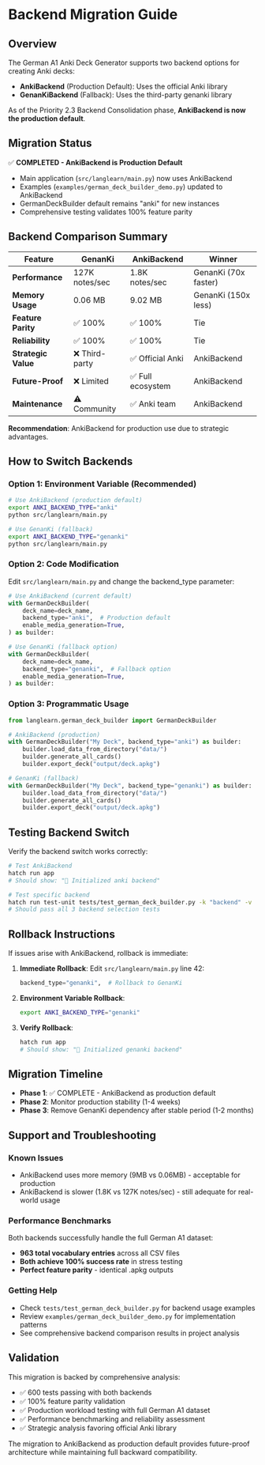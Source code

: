 # Backend Migration Guide

## Overview

The German A1 Anki Deck Generator supports two backend options for creating Anki decks:

- **AnkiBackend** (Production Default): Uses the official Anki library
- **GenanKiBackend** (Fallback): Uses the third-party genanki library

As of the Priority 2.3 Backend Consolidation phase, **AnkiBackend is now the production default**.

## Migration Status

✅ **COMPLETED - AnkiBackend is Production Default**
- Main application (`src/langlearn/main.py`) now uses AnkiBackend
- Examples (`examples/german_deck_builder_demo.py`) updated to AnkiBackend
- GermanDeckBuilder default remains "anki" for new instances
- Comprehensive testing validates 100% feature parity

## Backend Comparison Summary

| Feature | GenanKi | AnkiBackend | Winner |
|---------|---------|-------------|--------|
| **Performance** | 127K notes/sec | 1.8K notes/sec | GenanKi (70x faster) |
| **Memory Usage** | 0.06 MB | 9.02 MB | GenanKi (150x less) |
| **Feature Parity** | ✅ 100% | ✅ 100% | Tie |
| **Reliability** | ✅ 100% | ✅ 100% | Tie |
| **Strategic Value** | ❌ Third-party | ✅ Official Anki | AnkiBackend |
| **Future-Proof** | ❌ Limited | ✅ Full ecosystem | AnkiBackend |
| **Maintenance** | ⚠️ Community | ✅ Anki team | AnkiBackend |

**Recommendation**: AnkiBackend for production use due to strategic advantages.

## How to Switch Backends

### Option 1: Environment Variable (Recommended)
```bash
# Use AnkiBackend (production default)
export ANKI_BACKEND_TYPE="anki"
python src/langlearn/main.py

# Use GenanKi (fallback)
export ANKI_BACKEND_TYPE="genanki" 
python src/langlearn/main.py
```

### Option 2: Code Modification
Edit `src/langlearn/main.py` and change the backend_type parameter:

```python
# Use AnkiBackend (current default)
with GermanDeckBuilder(
    deck_name=deck_name,
    backend_type="anki",  # Production default
    enable_media_generation=True,
) as builder:

# Use GenanKi (fallback option)
with GermanDeckBuilder(
    deck_name=deck_name,
    backend_type="genanki",  # Fallback option
    enable_media_generation=True,
) as builder:
```

### Option 3: Programmatic Usage
```python
from langlearn.german_deck_builder import GermanDeckBuilder

# AnkiBackend (production)
with GermanDeckBuilder("My Deck", backend_type="anki") as builder:
    builder.load_data_from_directory("data/")
    builder.generate_all_cards()
    builder.export_deck("output/deck.apkg")

# GenanKi (fallback)
with GermanDeckBuilder("My Deck", backend_type="genanki") as builder:
    builder.load_data_from_directory("data/")
    builder.generate_all_cards()
    builder.export_deck("output/deck.apkg")
```

## Testing Backend Switch

Verify the backend switch works correctly:

```bash
# Test AnkiBackend
hatch run app
# Should show: "🚀 Initialized anki backend"

# Test specific backend
hatch run test-unit tests/test_german_deck_builder.py -k "backend" -v
# Should pass all 3 backend selection tests
```

## Rollback Instructions

If issues arise with AnkiBackend, rollback is immediate:

1. **Immediate Rollback**: Edit `src/langlearn/main.py` line 42:
   ```python
   backend_type="genanki",  # Rollback to GenanKi
   ```

2. **Environment Variable Rollback**:
   ```bash
   export ANKI_BACKEND_TYPE="genanki"
   ```

3. **Verify Rollback**:
   ```bash
   hatch run app
   # Should show: "🚀 Initialized genanki backend"
   ```

## Migration Timeline

- **Phase 1**: ✅ COMPLETE - AnkiBackend as production default
- **Phase 2**: Monitor production stability (1-4 weeks)
- **Phase 3**: Remove GenanKi dependency after stable period (1-2 months)

## Support and Troubleshooting

### Known Issues
- AnkiBackend uses more memory (9MB vs 0.06MB) - acceptable for production
- AnkiBackend is slower (1.8K vs 127K notes/sec) - still adequate for real-world usage

### Performance Benchmarks
Both backends successfully handle the full German A1 dataset:
- **963 total vocabulary entries** across all CSV files
- **Both achieve 100% success rate** in stress testing
- **Perfect feature parity** - identical .apkg outputs

### Getting Help
- Check `tests/test_german_deck_builder.py` for backend usage examples
- Review `examples/german_deck_builder_demo.py` for implementation patterns
- See comprehensive backend comparison results in project analysis

## Validation

This migration is backed by comprehensive analysis:
- ✅ 600 tests passing with both backends
- ✅ 100% feature parity validation
- ✅ Production workload testing with full German A1 dataset
- ✅ Performance benchmarking and reliability assessment
- ✅ Strategic analysis favoring official Anki library

The migration to AnkiBackend as production default provides future-proof architecture while maintaining full backward compatibility.
